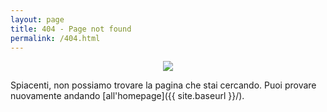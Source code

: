 ```yaml
---
layout: page
title: 404 - Page not found
permalink: /404.html
---
```

<p align="center">
  <img src="http:///erica.marzorati.co/images/404.jpg">
</p>

Spiacenti, non possiamo trovare la pagina che stai cercando. Puoi provare nuovamente andando [all'homepage]({{ site.baseurl }}/).

